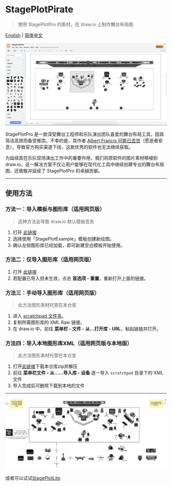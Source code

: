 # StagePlotPirate

> 使用 StagePlotPro 的素材，在 draw.io 上制作舞台布局图

[English](README.md) | [简体中文](README_CN.md)

![example](src/screenshot.png)

StagePlotPro 是一款深受舞台工程师和乐队演出团队喜爱的舞台布局工具，因其简洁高效而备受推崇。不幸的是，其作者 [Albert Francis 可能已去世](https://www.reddit.com/r/livesound/comments/1700war/is_stageplotpro_dead/)（愿逝者安息），导致官方购买渠道下线，这款优秀的软件也无法继续获取。

为延续其在乐队现场演出工作中的重要作用，我们将原软件的图片素材移植到 draw.io。这一解决方案不仅让用户能够在现代化工具中继续创建专业的舞台布局图，还致敬并延续了 StagePlotPro 的卓越贡献。

---

## 使用方法

### 方法一：导入模板与图形库（适用网页版）
> 这种方法会导致 draw.io 默认模板丢失
1. 打开 [此链接](https://app.diagrams.net/#_CONFIG_NY1LCsMwDERP460X6SLrfsg60BOorhoL/AmWTHL8jguFYZ4GIY2bb26ajPOeyHiRxIjucoVHs11/4wI1OvwmFvurK7dQi3ExH2rG7h6ll3pACE+jjddUbZWGl+OUPwpEpvdgJimAtgD/N6s/cxrV8+ML) 
2. 选择使用「StagePlotExample」模板创建新绘图。
3. 确认左侧图形库已经加载，即可新建空白模板开始使用。

### 方法二：仅导入图形库（适用网页版）
1. 打开 [此链接](https://app.diagrams.net/?clibs=Uhttps%3A%2F%2Fcdn.jsdelivr.net%2Fgh%2FChiunownow%2FStagePlotPirate%2Fscratchpad%2FSet.xml;Uhttps%3A%2F%2Fcdn.jsdelivr.net%2Fgh%2FChiunownow%2FStagePlotPirate%2Fscratchpad%2Fagt.xml;Uhttps%3A%2F%2Fcdn.jsdelivr.net%2Fgh%2FChiunownow%2FStagePlotPirate%2Fscratchpad%2Falphabet.xml;Uhttps%3A%2F%2Fcdn.jsdelivr.net%2Fgh%2FChiunownow%2FStagePlotPirate%2Fscratchpad%2Farrow.xml;Uhttps%3A%2F%2Fcdn.jsdelivr.net%2Fgh%2FChiunownow%2FStagePlotPirate%2Fscratchpad%2Fartist.xml;Uhttps%3A%2F%2Fcdn.jsdelivr.net%2Fgh%2FChiunownow%2FStagePlotPirate%2Fscratchpad%2Fbass.xml;Uhttps%3A%2F%2Fcdn.jsdelivr.net%2Fgh%2FChiunownow%2FStagePlotPirate%2Fscratchpad%2Fchoir.xml;Uhttps%3A%2F%2Fcdn.jsdelivr.net%2Fgh%2FChiunownow%2FStagePlotPirate%2Fscratchpad%2Fdevice.xml;Uhttps%3A%2F%2Fcdn.jsdelivr.net%2Fgh%2FChiunownow%2FStagePlotPirate%2Fscratchpad%2Fdj.xml;Uhttps%3A%2F%2Fcdn.jsdelivr.net%2Fgh%2FChiunownow%2FStagePlotPirate%2Fscratchpad%2Fdrum.xml;Uhttps%3A%2F%2Fcdn.jsdelivr.net%2Fgh%2FChiunownow%2FStagePlotPirate%2Fscratchpad%2Fegt.xml;Uhttps%3A%2F%2Fcdn.jsdelivr.net%2Fgh%2FChiunownow%2FStagePlotPirate%2Fscratchpad%2Fequipment.xml;Uhttps%3A%2F%2Fcdn.jsdelivr.net%2Fgh%2FChiunownow%2FStagePlotPirate%2Fscratchpad%2Fgt_stand.xml;Uhttps%3A%2F%2Fcdn.jsdelivr.net%2Fgh%2FChiunownow%2FStagePlotPirate%2Fscratchpad%2Ficon.xml;Uhttps%3A%2F%2Fcdn.jsdelivr.net%2Fgh%2FChiunownow%2FStagePlotPirate%2Fscratchpad%2Fio.xml;Uhttps%3A%2F%2Fcdn.jsdelivr.net%2Fgh%2FChiunownow%2FStagePlotPirate%2Fscratchpad%2Fkeyborad.xml;Uhttps%3A%2F%2Fcdn.jsdelivr.net%2Fgh%2FChiunownow%2FStagePlotPirate%2Fscratchpad%2Fmic.xml;Uhttps%3A%2F%2Fcdn.jsdelivr.net%2Fgh%2FChiunownow%2FStagePlotPirate%2Fscratchpad%2Fmic_stand.xml;Uhttps%3A%2F%2Fcdn.jsdelivr.net%2Fgh%2FChiunownow%2FStagePlotPirate%2Fscratchpad%2Fmonitor.xml;Uhttps%3A%2F%2Fcdn.jsdelivr.net%2Fgh%2FChiunownow%2FStagePlotPirate%2Fscratchpad%2Fmusic_stand.xml;Uhttps%3A%2F%2Fcdn.jsdelivr.net%2Fgh%2FChiunownow%2FStagePlotPirate%2Fscratchpad%2Fnumerical.xml;Uhttps%3A%2F%2Fcdn.jsdelivr.net%2Fgh%2FChiunownow%2FStagePlotPirate%2Fscratchpad%2Fpedal.xml;Uhttps%3A%2F%2Fcdn.jsdelivr.net%2Fgh%2FChiunownow%2FStagePlotPirate%2Fscratchpad%2Fpercussion.xml;Uhttps%3A%2F%2Fcdn.jsdelivr.net%2Fgh%2FChiunownow%2FStagePlotPirate%2Fscratchpad%2Fpiano.xml;Uhttps%3A%2F%2Fcdn.jsdelivr.net%2Fgh%2FChiunownow%2FStagePlotPirate%2Fscratchpad%2Fpluck.xml;Uhttps%3A%2F%2Fcdn.jsdelivr.net%2Fgh%2FChiunownow%2FStagePlotPirate%2Fscratchpad%2Fpower.xml;Uhttps%3A%2F%2Fcdn.jsdelivr.net%2Fgh%2FChiunownow%2FStagePlotPirate%2Fscratchpad%2Fsaxphone.xml;Uhttps%3A%2F%2Fcdn.jsdelivr.net%2Fgh%2FChiunownow%2FStagePlotPirate%2Fscratchpad%2Fseat.xml;Uhttps%3A%2F%2Fcdn.jsdelivr.net%2Fgh%2FChiunownow%2FStagePlotPirate%2Fscratchpad%2Fsinger.xml;Uhttps%3A%2F%2Fcdn.jsdelivr.net%2Fgh%2FChiunownow%2FStagePlotPirate%2Fscratchpad%2Fspeaker.xml;Uhttps%3A%2F%2Fcdn.jsdelivr.net%2Fgh%2FChiunownow%2FStagePlotPirate%2Fscratchpad%2Fstring.xml;Uhttps%3A%2F%2Fcdn.jsdelivr.net%2Fgh%2FChiunownow%2FStagePlotPirate%2Fscratchpad%2Fsynth.xml;Uhttps%3A%2F%2Fcdn.jsdelivr.net%2Fgh%2FChiunownow%2FStagePlotPirate%2Fscratchpad%2Ftable.xml;Uhttps%3A%2F%2Fcdn.jsdelivr.net%2Fgh%2FChiunownow%2FStagePlotPirate%2Fscratchpad%2Fwind.xml)
2. 若配置已导入但未生效，点击 **首选项 - 重置**，重新打开上面的链接。

### 方法三：手动导入图形库（适用网页版）
> 此方法图形素材托管在本仓库
1. 进入 [scratchpad 文件夹](https://github.com/Chiunownow/StagePlotPirate/tree/main/scratchpad)。
2. 复制所需图形库的 XML Raw 链接。
3. 在 draw.io 中，前往 **菜单栏 - 文件 - 从…打开库 - URL**，粘贴链接并打开。

### 方法四：导入本地图形库XML（适用网页版与本地版）
> 此方法图形素材托管在本仓库
1. 打开[此链接](https://github.com/Chiunownow/StagePlotPirate/archive/refs/heads/main.zip)下载本仓库zip并解压
2. 前往 **菜单栏文件 - 从……导入库 - 设备** 逐一导入 `scratchpad` 目录下的 XML 文件
3. 导入完成后可删除下载到本地的文件

---

![StagePlotLite](src/stageplotlite.png)

或者可以试试[StagePlotLite](https://www.processon.com/view/link/6761e0c85e3c90729eb487dc?cid=6761d3a9f08dd01c527936ff)
